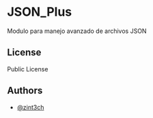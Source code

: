# JSON_Plus
Modulo para manejo avanzado de archivos JSON
## License
Public License
## Authors
- [@zint3ch](https://www.github.com/zint3ch)
